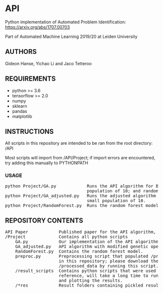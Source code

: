 # API
Python implementation of Automated Problem Identification: https://arxiv.org/abs/1707.00703

Part of Automated Machine Learning 2019/20 at Leiden University

## AUTHORS
Gideon Hanse, Yichao Li and Jaco Tetteroo

## REQUIREMENTS
* python      >= 3.6
* tensorflow  >= 2.0
* numpy
* sklearn
* pandas
* matplotlib

## INSTRUCTIONS
All scripts in this repository are intended to be ran from the root directory: /API

Most scripts will import from /API/Project; if import errors are encountered, try adding this manually to PYTHONPATH

### USAGE
<pre>
python Project/GA.py            Runs the API algorithm for Boston Housing for 5 generations only, with a small
                                population of 10; and random search with a pool of 20 chromosomes.
python Project/GA_adjusted.py   Runs the adjusted algorithm for Boston Housing for 5 generations only, with a
                                small population of 10.
python Project/RandomForest.py  Runs the random forest model for all datasets.
</pre>

## REPOSITORY CONTENTS
<pre>
API Paper            Published paper for the API algorithm, this is kept in the root directory
/Project             Contains all python scripts
    GA.py            Our implementation of the API algorithm as described in the paper.
    GA_adjusted.py   API algorithm with modified genetic operations
    RandomForest.py  Contains the random forest model.
    preproc.py       Preprocessing script that populated /processed_data. The original datasets are not include 
                     in this repository; please download these to /Project/datasets if you wish to repopulated
                     /processed_data by running this script.
    /result_scripts  Contains python scripts that were used to generate GA results over 20 runs; provided for
                     reference, will take a long time to run. plot_results.py contains functions for extracting
                     and plotting the results.
    /*res            Result folders containing pickled results.
</pre>
